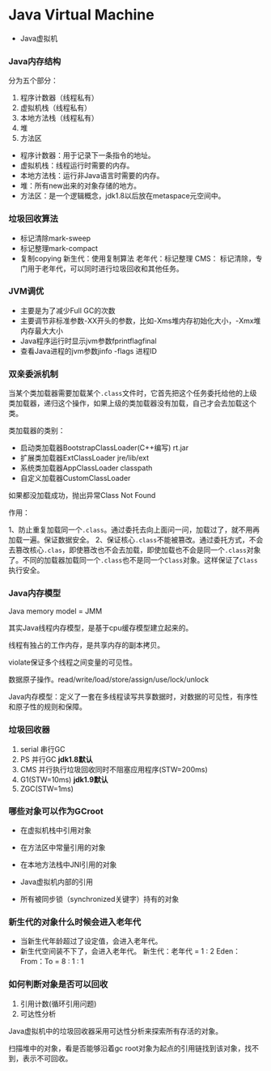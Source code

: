 # Java Virtual Machine
- Java虚拟机
### Java内存结构

分为五个部分：
1. 程序计数器（线程私有）
2. 虚拟机栈（线程私有）
3. 本地方法栈（线程私有）
4. 堆
5. 方法区

- 程序计数器：用于记录下一条指令的地址。
- 虚拟机栈：线程运行时需要的内存。
- 本地方法栈：运行非Java语言时需要的内存。
- 堆：所有new出来的对象存储的地方。
- 方法区：是一个逻辑概念，jdk1.8以后放在metaspace元空间中。

###  垃圾回收算法

- 标记清除mark-sweep
- 标记整理mark-compact
- 复制copying
新生代：使用复制算法
老年代：标记整理
CMS： 标记清除，专门用于老年代，可以同时进行垃圾回收和其他任务。

### JVM调优
-   主要是为了减少Full GC的次数
-   主要调节非标准参数-XX开头的参数，比如-Xms堆内存初始化大小，-Xmx堆内存最大大小
-   Java程序运行时显示jvm参数fprintflagfinal
-   查看Java进程的jvm参数jinfo -flags 进程ID



### 双亲委派机制

当某个类加载器需要加载某个`.class`文件时，它首先把这个任务委托给他的上级类加载器，递归这个操作，如果上级的类加载器没有加载，自己才会去加载这个类。

类加载器的类别：

- 启动类加载器BootstrapClassLoader(C++编写) rt.jar
- 扩展类加载器ExtClassLoader jre/lib/ext
- 系统类加载器AppClassLoader classpath
- 自定义加载器CustomClassLoader

如果都没加载成功，抛出异常Class Not Found

作用：

1、防止重复加载同一个`.class`。通过委托去向上面问一问，加载过了，就不用再加载一遍。保证数据安全。
2、保证核心`.class`不能被篡改。通过委托方式，不会去篡改核心`.clas`，即使篡改也不会去加载，即使加载也不会是同一个`.class`对象了。不同的加载器加载同一个`.class`也不是同一个`Class`对象。这样保证了`Class`执行安全。



### Java内存模型

Java memory model = JMM

其实Java线程内存模型，是基于cpu缓存模型建立起来的。

线程有独占的工作内存，是共享内存的副本拷贝。

violate保证多个线程之间变量的可见性。

数据原子操作。read/write/load/store/assign/use/lock/unlock

Java内存模型：定义了一套在多线程读写共享数据时，对数据的可见性，有序性和原子性的规则和保障。



### 垃圾回收器

1. serial 串行GC
2. PS 并行GC **jdk1.8默认**
3. CMS 并行执行垃圾回收同时不阻塞应用程序(STW=200ms)
4. G1(STW=10ms)  **jdk1.9默认**
5. ZGC(STW=1ms)



### 哪些对象可以作为GCroot

- 在虚拟机栈中引用对象

- 在方法区中常量引用的对象

- 在本地方法栈中JNI引用的对象

- Java虚拟机内部的引用

- 所有被同步锁（synchronized关键字）持有的对象



### 新生代的对象什么时候会进入老年代
-   当新生代年龄超过了设定值，会进入老年代。
-   新生代空间装不下了，会进入老年代。
    新生代：老年代 = 1 : 2
    Eden：From：To = 8 : 1 : 1



### 如何判断对象是否可以回收

1. 引用计数(循环引用问题)
2. 可达性分析

Java虚拟机中的垃圾回收器采用可达性分析来探索所有存活的对象。

扫描堆中的对象，看是否能够沿着gc root对象为起点的引用链找到该对象，找不到，表示不可回收。

